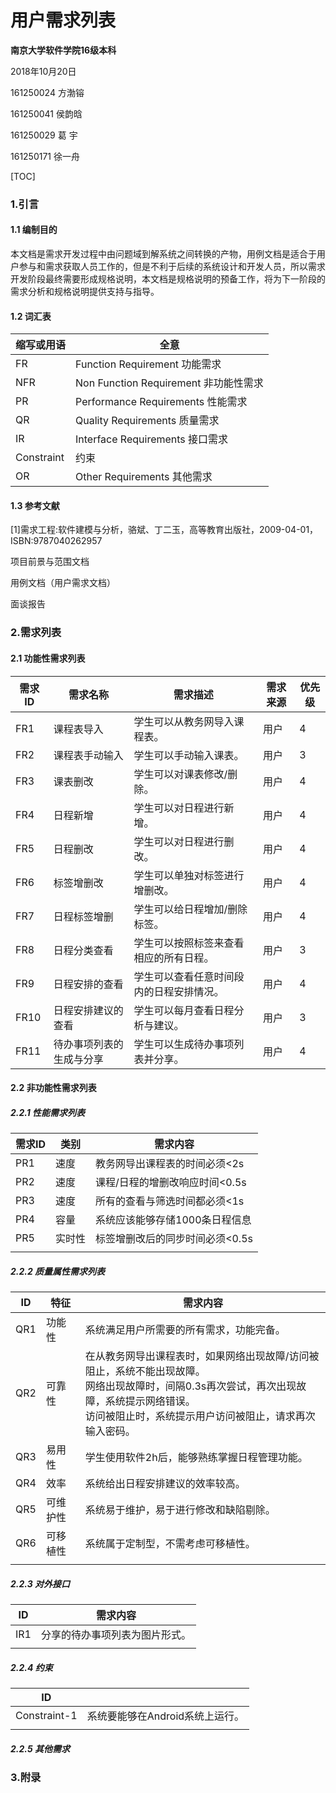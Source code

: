 # 用户需求列表



**南京大学软件学院16级本科**

2018年10月20日



161250024 方渤镕

161250041 侯韵晗

161250029 葛    宇

161250171 徐一舟



[TOC]

### 1.引言

#### 1.1 编制目的

​	本文档是需求开发过程中由问题域到解系统之间转换的产物，用例文档是适合于用户参与和需求获取人员工作的，但是不利于后续的系统设计和开发人员，所以需求开发阶段最终需要形成规格说明，本文档是规格说明的预备工作，将为下一阶段的需求分析和规格说明提供支持与指导。

#### 1.2 词汇表

| 缩写或用语 | 全意                                  |
| ---------- | ------------------------------------- |
| FR         | Function Requirement 功能需求         |
| NFR        | Non Function Requirement 非功能性需求 |
| PR         | Performance Requirements 性能需求     |
| QR         | Quality Requirements 质量需求         |
| IR         | Interface Requirements 接口需求       |
| Constraint | 约束                                  |
| OR         | Other Requirements 其他需求           |

#### 1.3 参考文献

[1]需求工程:软件建模与分析，骆斌、丁二玉，高等教育出版社，2009-04-01，ISBN:9787040262957

项目前景与范围文档

用例文档（用户需求文档）

面谈报告

### 2.需求列表

#### 2.1 功能性需求列表

| 需求ID | 需求名称                 | 需求描述                                 | 需求来源 | 优先级 |
| ------ | ------------------------ | ---------------------------------------- | -------- | ------ |
| FR1    | 课程表导入               | 学生可以从教务网导入课程表。             |    用户      |  4       |
| FR2    | 课程表手动输入           | 学生可以手动输入课表。                   |     用户    |     3   |
| FR3    | 课表删改                 | 学生可以对课表修改/删除。                |     用户     |    4    |
| FR4    | 日程新增                 | 学生可以对日程进行新增。                 | 用户 | 4 |
| FR5    | 日程删改                 | 学生可以对日程进行删改。                 | 用户 | 4 |
| FR6    | 标签增删改               | 学生可以单独对标签进行增删改。           | 用户     | 4      |
| FR7    | 日程标签增删             | 学生可以给日程增加/删除标签。            | 用户     | 4      |
| FR8    | 日程分类查看             | 学生可以按照标签来查看相应的所有日程。   | 用户     | 3      |
| FR9    | 日程安排的查看           | 学生可以查看任意时间段内的日程安排情况。 | 用户     | 4      |
| FR10   | 日程安排建议的查看       | 学生可以每月查看日程分析与建议。         | 用户     | 3      |
| FR11   | 待办事项列表的生成与分享 | 学生可以生成待办事项列表并分享。         | 用户     | 4      |



#### 2.2 非功能性需求列表

##### 2.2.1 性能需求列表

| 需求ID | 类别   | 需求内容                        |
| ------ | ------ | ------------------------------- |
| PR1    | 速度   | 教务网导出课程表的时间必须<2s   |
| PR2    | 速度   | 课程/日程的增删改响应时间<0.5s  |
| PR3    | 速度   | 所有的查看与筛选时间都必须<1s   |
| PR4    | 容量   | 系统应该能够存储1000条日程信息  |
| PR5    | 实时性 | 标签增删改后的同步时间必须<0.5s |
|        |        |                                 |

##### 2.2.2 质量属性需求列表

| ID   | 特征     | 需求内容                                                     |
| ---- | -------- | ------------------------------------------------------------ |
| QR1  | 功能性   | 系统满足用户所需要的所有需求，功能完备。                     |
| QR2  | 可靠性   | 在从教务网导出课程表时，如果网络出现故障/访问被阻止，系统不能出现故障。<br />网络出现故障时，间隔0.3s再次尝试，再次出现故障，系统提示网络错误。<br />访问被阻止时，系统提示用户访问被阻止，请求再次输入密码。 |
| QR3  | 易用性   | 学生使用软件2h后，能够熟练掌握日程管理功能。                 |
| QR4  | 效率     | 系统给出日程安排建议的效率较高。                             |
| QR5  | 可维护性 | 系统易于维护，易于进行修改和缺陷剔除。                       |
| QR6  | 可移植性 | 系统属于定制型，不需考虑可移植性。                           |
|      |          |                                                              |



##### 2.2.3 对外接口

| ID   | 需求内容                       |
| ---- | ------------------------------ |
| IR1  | 分享的待办事项列表为图片形式。 |
|      |                                |



##### 2.2.4  约束 

| ID           |                                 |
| ------------ | ------------------------------- |
| Constraint-1 | 系统要能够在Android系统上运行。 |
|              |                                 |



##### 2.2.5 其他需求

### 3.附录
